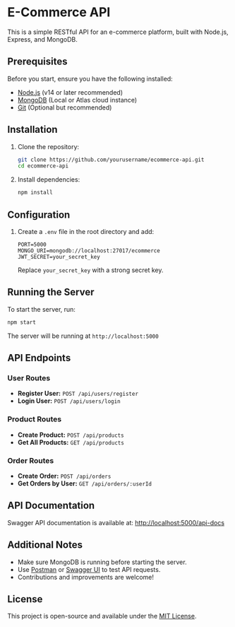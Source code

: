 # E-Commerce API

This is a simple RESTful API for an e-commerce platform, built with Node.js, Express, and MongoDB.

## Prerequisites

Before you start, ensure you have the following installed:
- [Node.js](https://nodejs.org/) (v14 or later recommended)
- [MongoDB](https://www.mongodb.com/) (Local or Atlas cloud instance)
- [Git](https://git-scm.com/) (Optional but recommended)

## Installation

1. Clone the repository:
   ```sh
   git clone https://github.com/yourusername/ecommerce-api.git
   cd ecommerce-api
   ```
2. Install dependencies:
   ```sh
   npm install
   ```

## Configuration

1. Create a `.env` file in the root directory and add:
   ```env
   PORT=5000
   MONGO_URI=mongodb://localhost:27017/ecommerce
   JWT_SECRET=your_secret_key
   ```
   Replace `your_secret_key` with a strong secret key.

## Running the Server

To start the server, run:
```sh
npm start
```
The server will be running at `http://localhost:5000`

## API Endpoints

### User Routes
- **Register User:** `POST /api/users/register`
- **Login User:** `POST /api/users/login`

### Product Routes
- **Create Product:** `POST /api/products`
- **Get All Products:** `GET /api/products`

### Order Routes
- **Create Order:** `POST /api/orders`
- **Get Orders by User:** `GET /api/orders/:userId`

## API Documentation

Swagger API documentation is available at:
[http://localhost:5000/api-docs](http://localhost:5000/api-docs)

## Additional Notes
- Make sure MongoDB is running before starting the server.
- Use [Postman](https://www.postman.com/) or [Swagger UI](http://localhost:5000/api-docs) to test API requests.
- Contributions and improvements are welcome!

## License
This project is open-source and available under the [MIT License](LICENSE).

